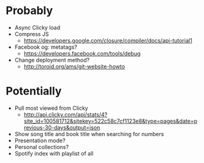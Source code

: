 Probably
===
- Async Clicky load
- Compress JS
	- https://developers.google.com/closure/compiler/docs/api-tutorial1
- Facebook og: metatags?
	- https://developers.facebook.com/tools/debug
- Change deployment method?
	- http://toroid.org/ams/git-website-howto

Potentially
===
- Pull most viewed from Clicky
	- http://api.clicky.com/api/stats/4?site_id=100581712&sitekey=522c58c7cf1123e8&type=pages&date=previous-30-days&output=json
- Show song title and book title when searching for numbers
- Presentation mode?
- Personal collections?
- Spotify index with playlist of all
